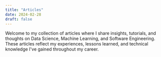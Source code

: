 ```yaml
---
title: "Articles"
date: 2024-02-28
draft: false
---
```


Welcome to my collection of articles where I share insights, tutorials, and thoughts on Data Science, Machine Learning, and Software Engineering. These articles reflect my experiences, lessons learned, and technical knowledge I've gained throughout my career. 
